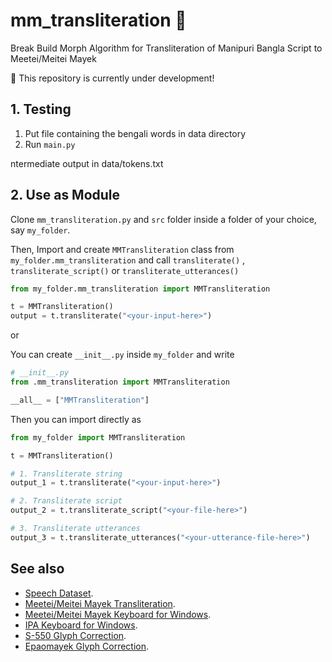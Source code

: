 # mm_transliteration 🚧

Break Build Morph Algorithm for Transliteration of Manipuri Bangla Script to Meetei/Meitei Mayek

🚧 This repository is currently under development!

## 1. Testing

1. Put file containing the bengali words in data directory
2. Run `main.py`

ntermediate output in data/tokens.txt

## 2. Use as Module

Clone `mm_transliteration.py` and `src` folder inside a folder of your choice, say `my_folder`.

Then, Import and create `MMTransliteration` class from `my_folder.mm_transliteration` and call `transliterate()` , `transliterate_script()` or `transliterate_utterances()`

```python
from my_folder.mm_transliteration import MMTransliteration

t = MMTransliteration()
output = t.transliterate("<your-input-here>")
```

or

You can create `__init__.py` inside `my_folder` and write

```python
# __init__.py
from .mm_transliteration import MMTransliteration

__all__ = ["MMTransliteration"]
```

Then you can import directly as

```python
from my_folder import MMTransliteration

t = MMTransliteration()

# 1. Transliterate string
output_1 = t.transliterate("<your-input-here>")

# 2. Transliterate script
output_2 = t.transliterate_script("<your-file-here>")

# 3. Transliterate utterances
output_3 = t.transliterate_utterances("<your-utterance-file-here>")
```

## See also

- [Speech Dataset](https://github.com/hoomexsun/speech_dataset).
- [Meetei/Meitei Mayek Transliteration](https://github.com/hoomexsun/mm_transliteration).
- [Meetei/Meitei Mayek Keyboard for Windows](https://github.com/hoomexsun/mm_keyboard).
- [IPA Keyboard for Windows](https://github.com/hoomexsun/ipa_keyboard).
- [S-550 Glyph Correction](https://github.com/hoomexsun/s550_glyph_correction).
- [Epaomayek Glyph Correction](https://github.com/hoomexsun/epaomayek_glyph_correction).
